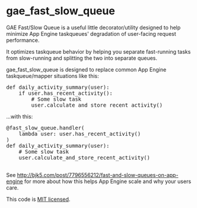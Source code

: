 # gae_fast_slow_queue

GAE Fast/Slow Queue is a useful little decorator/utility designed to help
minimize App Engine taskqueues' degradation of user-facing request performance.

It optimizes taskqueue behavior by helping you separate fast-running tasks from
slow-running and splitting the two into separate queues.

gae_fast_slow_queue is designed to replace common App Engine taskqueue/mapper situations like this:

<pre>
def daily_activity_summary(user):
    if user.has_recent_activity():
        # Some slow task
        user.calculate_and_store_recent_activity()
</pre>

...with this:

<pre>
@fast_slow_queue.handler(
    lambda user: user.has_recent_activity()
)
def daily_activity_summary(user):
    # Some slow task
    user.calculate_and_store_recent_activity()

</pre>

See http://bjk5.com/post/7796556212/fast-and-slow-queues-on-app-engine for more about how this helps App Engine scale and why your users care.

This code is [MIT licensed](http://en.wikipedia.org/wiki/MIT_License).
